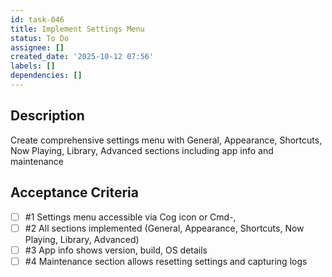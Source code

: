 ```yaml
---
id: task-046
title: Implement Settings Menu
status: To Do
assignee: []
created_date: '2025-10-12 07:56'
labels: []
dependencies: []
---
```


## Description

Create comprehensive settings menu with General, Appearance, Shortcuts, Now Playing, Library, Advanced sections including app info and maintenance

## Acceptance Criteria
<!-- AC:BEGIN -->
- [ ] #1 Settings menu accessible via Cog icon or Cmd-,
- [ ] #2 All sections implemented (General, Appearance, Shortcuts, Now Playing, Library, Advanced)
- [ ] #3 App info shows version, build, OS details
- [ ] #4 Maintenance section allows resetting settings and capturing logs
<!-- AC:END -->
